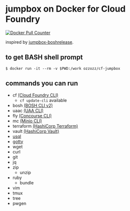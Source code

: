 # jumpbox on Docker for Cloud Foundry

[![Docker Pull Counter](https://img.shields.io/docker/pulls/ozzozz/cf-jumpbox.svg)](https://hub.docker.com/r/ozzozz/cf-jumpbox/)

inspired by [jumpbox-boshrelease](https://github.com/cloudfoundry-community/jumpbox-boshrelease).

## to get BASH shell prompt

```
$ docker run -it --rm -v $PWD:/work ozzozz/cf-jumpbox
```

## commands you can run

* cf [(Cloud Foundry CLI)](https://github.com/cloudfoundry/cli)
  * `cf update-cli` available
* bosh [(BOSH CLI v2)](https://bosh.io/docs/cli-v2.html)
* uaac [(UAA CLI)](https://github.com/cloudfoundry/cf-uaac)
* fly [(Concourse CLI)](https://concourse.ci/fly-cli.html)
* mc [(Minio CLI)](https://docs.minio.io/docs/minio-client-quickstart-guide)
* terraform [(HashiCorp Terraform)](https://www.terraform.io/)
* vault [(HashiCorp Vault)](https://www.vaultproject.io/)
* [usql](https://github.com/xo/usql)
* [gotty](https://github.com/yudai/gotty)
* wget
* curl
* git
* jq
* zip
  * unzip
* ruby
  * bundle
* vim
* tmux
* tree
* pwgen
